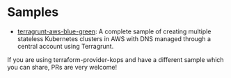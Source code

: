 # Samples

- [terragrunt-aws-blue-green](terragrunt-aws-blue-green): A complete sample of creating multiple stateless Kubernetes clusters in AWS with DNS managed through a central account using Terragrunt.

If you are using terraform-provider-kops and have a different sample which you can share, PRs are very welcome!
